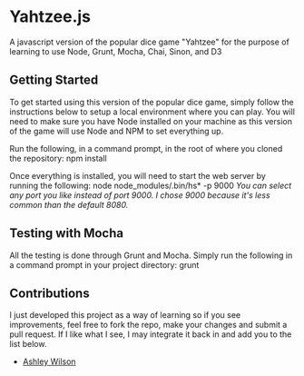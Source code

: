 # Yahtzee.js
A javascript version of the popular dice game "Yahtzee" for the purpose of learning to use Node, Grunt, Mocha, Chai, Sinon, and D3

## Getting Started
To get started using this version of the popular dice game, simply follow the instructions below to setup a local environment where you can play.
You will need to make sure you have Node installed on your machine as this version of the game will use Node and NPM to set everything up.

Run the following, in a command prompt, in the root of where you cloned the repository:
	npm install

Once everything is installed, you will need to start the web server by running the following:
	node node_modules/.bin/hs* -p 9000
*You can select any port you like instead of port 9000. I chose 9000 because it's less common than the default 8080.*


## Testing with Mocha
All the testing is done through Grunt and Mocha. Simply run the following in a command prompt in your project directory:
	grunt


## Contributions
I just developed this project as a way of learning so if you see improvements, feel free to fork the repo, make your changes and submit a pull request.
If I like what I see, I may integrate it back in and add you to the list below.

* [Ashley Wilson](https://github.com/angelseye)

